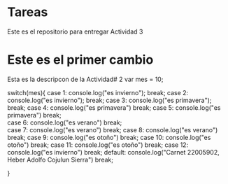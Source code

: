 # Tareas
Este es el repositorio para entregar Actividad 3

Este es el primer cambio
=======
Esta es la descripcon de la Actividad# 2
var mes = 10;

switch(mes){
    case 1:
   console.log("es invierno");
    break;
  case 2:
   console.log("es invierno");
    break;
  case 3:
   console.log("es primavera");
    break;
 case 4:
    console.log("es primavera")
    break;
 case 5:
     console.log("es primavera")
     break;    
   case 6:
     console.log("es verano")
     break;    
   case 7:
     console.log("es verano")
     break;
    case 8:
     console.log("es verano")
     break;
    case 9:
     console.log("es otoño")
     break;
    case 10:
     console.log("es otoño")
     break;
    case 11:
     console.log("es otoño")
     break;
    case 12:
     console.log("es invierno")
     break;
  default:
    console.log("Carnet 22005902, Heber Adolfo Cojulun Sierra")
   break;
  
}

